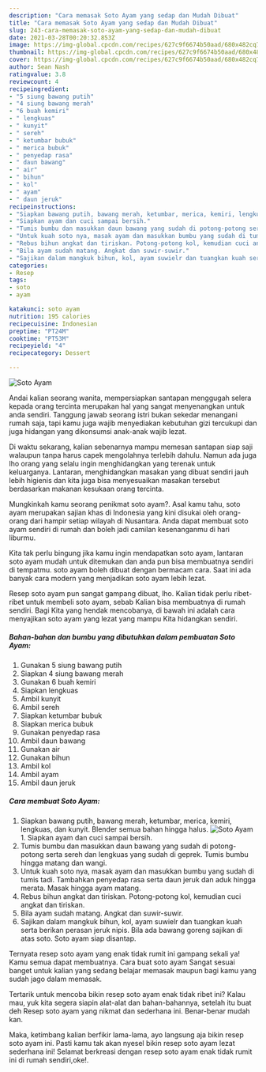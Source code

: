 ```yaml
---
description: "Cara memasak Soto Ayam yang sedap dan Mudah Dibuat"
title: "Cara memasak Soto Ayam yang sedap dan Mudah Dibuat"
slug: 243-cara-memasak-soto-ayam-yang-sedap-dan-mudah-dibuat
date: 2021-03-28T00:20:32.853Z
image: https://img-global.cpcdn.com/recipes/627c9f6674b50aad/680x482cq70/soto-ayam-foto-resep-utama.jpg
thumbnail: https://img-global.cpcdn.com/recipes/627c9f6674b50aad/680x482cq70/soto-ayam-foto-resep-utama.jpg
cover: https://img-global.cpcdn.com/recipes/627c9f6674b50aad/680x482cq70/soto-ayam-foto-resep-utama.jpg
author: Sean Nash
ratingvalue: 3.8
reviewcount: 4
recipeingredient:
- "5 siung bawang putih"
- "4 siung bawang merah"
- "6 buah kemiri"
- " lengkuas"
- " kunyit"
- " sereh"
- " ketumbar bubuk"
- " merica bubuk"
- " penyedap rasa"
- " daun bawang"
- " air"
- " bihun"
- " kol"
- " ayam"
- " daun jeruk"
recipeinstructions:
- "Siapkan bawang putih, bawang merah, ketumbar, merica, kemiri, lengkuas, dan kunyit. Blender semua bahan hingga halus."
- "Siapkan ayam dan cuci sampai bersih."
- "Tumis bumbu dan masukkan daun bawang yang sudah di potong-potong serta sereh dan lengkuas yang sudah di geprek. Tumis bumbu hingga matang dan wangi."
- "Untuk kuah soto nya, masak ayam dan masukkan bumbu yang sudah di tumis tadi. Tambahkan penyedap rasa serta daun jeruk dan aduk hingga merata. Masak hingga ayam matang."
- "Rebus bihun angkat dan tiriskan. Potong-potong kol, kemudian cuci angkat dan tiriskan."
- "Bila ayam sudah matang. Angkat dan suwir-suwir."
- "Sajikan dalam mangkuk bihun, kol, ayam suwielr dan tuangkan kuah serta berikan perasan jeruk nipis. Bila ada bawang goreng sajikan di atas soto. Soto ayam siap disantap."
categories:
- Resep
tags:
- soto
- ayam

katakunci: soto ayam 
nutrition: 195 calories
recipecuisine: Indonesian
preptime: "PT24M"
cooktime: "PT53M"
recipeyield: "4"
recipecategory: Dessert

---
```



![Soto Ayam](https://img-global.cpcdn.com/recipes/627c9f6674b50aad/680x482cq70/soto-ayam-foto-resep-utama.jpg)

Andai kalian seorang wanita, mempersiapkan santapan menggugah selera kepada orang tercinta merupakan hal yang sangat menyenangkan untuk anda sendiri. Tanggung jawab seorang istri bukan sekedar menangani rumah saja, tapi kamu juga wajib menyediakan kebutuhan gizi tercukupi dan juga hidangan yang dikonsumsi anak-anak wajib lezat.

Di waktu  sekarang, kalian sebenarnya mampu memesan santapan siap saji walaupun tanpa harus capek mengolahnya terlebih dahulu. Namun ada juga lho orang yang selalu ingin menghidangkan yang terenak untuk keluarganya. Lantaran, menghidangkan masakan yang dibuat sendiri jauh lebih higienis dan kita juga bisa menyesuaikan masakan tersebut berdasarkan makanan kesukaan orang tercinta. 



Mungkinkah kamu seorang penikmat soto ayam?. Asal kamu tahu, soto ayam merupakan sajian khas di Indonesia yang kini disukai oleh orang-orang dari hampir setiap wilayah di Nusantara. Anda dapat membuat soto ayam sendiri di rumah dan boleh jadi camilan kesenanganmu di hari liburmu.

Kita tak perlu bingung jika kamu ingin mendapatkan soto ayam, lantaran soto ayam mudah untuk ditemukan dan anda pun bisa membuatnya sendiri di tempatmu. soto ayam boleh dibuat dengan bermacam cara. Saat ini ada banyak cara modern yang menjadikan soto ayam lebih lezat.

Resep soto ayam pun sangat gampang dibuat, lho. Kalian tidak perlu ribet-ribet untuk membeli soto ayam, sebab Kalian bisa membuatnya di rumah sendiri. Bagi Kita yang hendak mencobanya, di bawah ini adalah cara menyajikan soto ayam yang lezat yang mampu Kita hidangkan sendiri.

<!--inarticleads1-->

##### Bahan-bahan dan bumbu yang dibutuhkan dalam pembuatan Soto Ayam:

1. Gunakan 5 siung bawang putih
1. Siapkan 4 siung bawang merah
1. Gunakan 6 buah kemiri
1. Siapkan  lengkuas
1. Ambil  kunyit
1. Ambil  sereh
1. Siapkan  ketumbar bubuk
1. Siapkan  merica bubuk
1. Gunakan  penyedap rasa
1. Ambil  daun bawang
1. Gunakan  air
1. Gunakan  bihun
1. Ambil  kol
1. Ambil  ayam
1. Ambil  daun jeruk




<!--inarticleads2-->

##### Cara membuat Soto Ayam:

1. Siapkan bawang putih, bawang merah, ketumbar, merica, kemiri, lengkuas, dan kunyit. Blender semua bahan hingga halus.
<img src="https://img-global.cpcdn.com/steps/e1e7d7f3c86e2377/160x128cq70/soto-ayam-langkah-memasak-1-foto.jpg" alt="Soto Ayam">1. Siapkan ayam dan cuci sampai bersih.
1. Tumis bumbu dan masukkan daun bawang yang sudah di potong-potong serta sereh dan lengkuas yang sudah di geprek. Tumis bumbu hingga matang dan wangi.
1. Untuk kuah soto nya, masak ayam dan masukkan bumbu yang sudah di tumis tadi. Tambahkan penyedap rasa serta daun jeruk dan aduk hingga merata. Masak hingga ayam matang.
1. Rebus bihun angkat dan tiriskan. Potong-potong kol, kemudian cuci angkat dan tiriskan.
1. Bila ayam sudah matang. Angkat dan suwir-suwir.
1. Sajikan dalam mangkuk bihun, kol, ayam suwielr dan tuangkan kuah serta berikan perasan jeruk nipis. Bila ada bawang goreng sajikan di atas soto. Soto ayam siap disantap.




Ternyata resep soto ayam yang enak tidak rumit ini gampang sekali ya! Kamu semua dapat membuatnya. Cara buat soto ayam Sangat sesuai banget untuk kalian yang sedang belajar memasak maupun bagi kamu yang sudah jago dalam memasak.

Tertarik untuk mencoba bikin resep soto ayam enak tidak ribet ini? Kalau mau, yuk kita segera siapin alat-alat dan bahan-bahannya, setelah itu buat deh Resep soto ayam yang nikmat dan sederhana ini. Benar-benar mudah kan. 

Maka, ketimbang kalian berfikir lama-lama, ayo langsung aja bikin resep soto ayam ini. Pasti kamu tak akan nyesel bikin resep soto ayam lezat sederhana ini! Selamat berkreasi dengan resep soto ayam enak tidak rumit ini di rumah sendiri,oke!.

